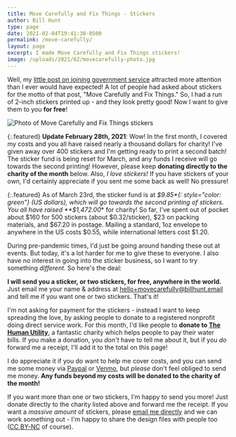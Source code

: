 ```yaml
---
title: Move Carefully and Fix Things - Stickers
author: Bill Hunt
type: page
date: 2021-02-04T19:41:38-0500
permalink: /move-carefully/
layout: page
excerpt: I made Move Carefully and Fix Things stickers!
image: /uploads/2021/02/movecarefully-photo.jpg
---
```


Well, my [little post on joining government service](/blog/2020/11/09/welcome-home/) attracted more attention than I ever would have expected! A lot of people had asked about stickers for the motto of that post, "Move Carefully and Fix Things." So, I had a run of 2-inch stickers printed up - and they look pretty good! Now I want to give them to you **for free**!

![Photo of Move Carefully and Fix Things stickers](/uploads/2021/02/movecarefully-photo.jpg)

{:.featured}
**Update February 28th, 2021**: Wow! In the first month, I covered my costs and you all have raised nearly a thousand dollars for charity! I've given away over 400 stickers and I'm getting ready to print a second batch! The sticker fund is being reset for March, and any funds I receive will go towards the second printing! However, please keep **donating directly to the charity of the month** below.  Also, *I love stickers!* If you have stickers of your own, I'd certainly appreciate if you sent me some back as well! No pressure!

{:.featured}
As of March 23rd, the sticker fund is at *$9.85*{: style="color: green"} (US dollars), which will go towards the second printing of stickers. You all have raised **$1,472.00** for charity! So far, I've spent out of pocket about $160 for 500 stickers (about $0.32/sticker), $23 on packing materials, and $67.20 in postage. Mailing a standard, 1oz envelope to anywhere in the US costs $0.55, while international letters cost $1.20.

During pre-pandemic times, I'd just be going around handing these out at events. But today, it's a lot harder for me to give these to everyone. I also have no interest in going into the sticker business, so I want to try something _different_. So here's the deal:

**I will send you a sticker, or two stickers, for free, anywhere in the world.** Just email me your name & address at [hello+movecarefully@billhunt.email](mailto:hello+movecarefully@billhunt.email) and tell me if you want one or two stickers. That's it!

I'm not asking for payment for the stickers - instead I want to keep spreading the love, by asking people to donate to a registered nonprofit doing direct service work. For this month, I'd like people to **donate to [The Human Utility](http://humanutility.org/)**, a fantastic charity which helps people to pay their water bills. If you make a donation, you *don't* have to tell me about it, but if you *do* forward me a receipt, I'll add it to the total on this page!

I do appreciate it if you do want to help me cover costs, and you can send me some money via [Paypal](https://www.paypal.com/paypalme/krusynth) or [Venmo](https://venmo.com/krusynth), but *please* don't feel obliged to send me money. **Any funds beyond my costs will be donated to the charity of the month!**

If you want more than one or two stickers, I'm happy to send you more! Just donate directly to the charity listed above and forward me the receipt. If you want a *massive amount* of stickers, please [email me directly](mailto:hello+movecarefully@billhunt.email) and we can work something out - I'm happy to share the design files with people too ([CC BY-NC](https://creativecommons.org/licenses/by-nc/2.0/) of course).
